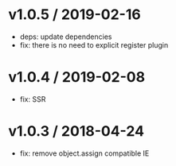
v1.0.5 / 2019-02-16
==================

  * deps: update dependencies
  * fix: there is no need to explicit register plugin

v1.0.4 / 2019-02-08
==================

  * fix: SSR

v1.0.3 / 2018-04-24
==================

  * fix: remove object.assign compatible IE
